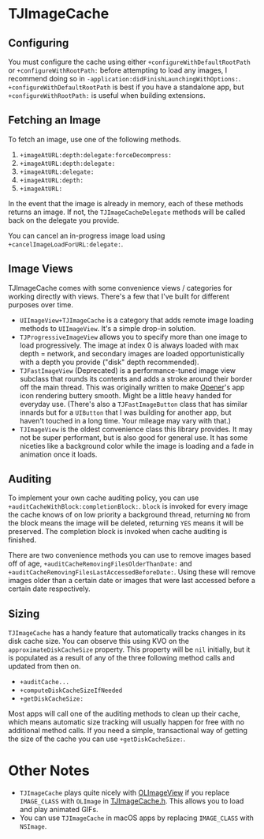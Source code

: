 # TJImageCache

## Configuring

You must configure the cache using either `+configureWithDefaultRootPath` or `+configureWithRootPath:` before attempting to load any images, I recommend doing so in `-application:didFinishLaunchingWithOptions:`. `+configureWithDefaultRootPath` is best if you have a standalone app, but `+configureWithRootPath:` is useful when building extensions.

## Fetching an Image

To fetch an image, use one of the following methods.

1. `+imageAtURL:depth:delegate:forceDecompress:`
2. `+imageAtURL:depth:delegate:`
3. `+imageAtURL:delegate:`
4. `+imageAtURL:depth:`
5. `+imageAtURL:`

In the event that the image is already in memory, each of these methods returns an image. If not, the `TJImageCacheDelegate` methods will be called back on the delegate you provide.

You can cancel an in-progress image load using `+cancelImageLoadForURL:delegate:`.

## Image Views

TJImageCache comes with some convenience views / categories for working directly with views. There's a few that I've built for different purposes over time.

- `UIImageView+TJImageCache` is a category that adds remote image loading methods to `UIImageView`. It's a simple drop-in solution.
- `TJProgressiveImageView` allows you to specify more than one image to load progressively. The image at index 0 is always loaded with max depth = network, and secondary images are loaded opportunistically with a depth you provide ("disk" depth recommended).
- `TJFastImageView` (Deprecated) is a performance-tuned image view subclass that rounds its contents and adds a stroke around their border off the main thread. This was originally written to make [Opener](http://www.opener.link)'s app icon rendering buttery smooth. Might be a little heavy handed for everyday use. (There's also a `TJFastImageButton` class that has similar innards but for a `UIButton` that I was building for another app, but haven't touched in a long time. Your mileage may vary with that.)
- `TJImageView` is the oldest convenience class this library provides. It may not be super performant, but is also good for general use. It has some niceties like a background color while the image is loading and a fade in animation once it loads.

## Auditing

To implement your own cache auditing policy, you can use `+auditCacheWithBlock:completionBlock:`. `block` is invoked for every image the cache knows of on low priority a background thread, returning `NO` from the block means the image will be deleted, returning `YES` means it will be preserved. The completion block is invoked when cache auditing is finished.

There are two convenience methods you can use to remove images based off of age, `+auditCacheRemovingFilesOlderThanDate:` and `+auditCacheRemovingFilesLastAccessedBeforeDate:`. Using these will remove images older than a certain date or images that were last accessed before a certain date respectively.

## Sizing

`TJImageCache` has a handy feature that automatically tracks changes in its disk cache size. You can observe this using KVO on the `approximateDiskCacheSize` property. This property will be `nil` initially, but it is populated as a result of any of the three following method calls and updated from then on.

- `+auditCache...`
- `+computeDiskCacheSizeIfNeeded`
- `+getDiskCacheSize:`

Most apps will call one of the auditing methods to clean up their cache, which means automatic size tracking will usually happen for free with no additional method calls. If you need a simple, transactional way of getting the size of the cache you can use `+getDiskCacheSize:`.

# Other Notes

- `TJImageCache` plays quite nicely with [OLImageView](https://github.com/ondalabs/OLImageView) if you replace `IMAGE_CLASS` with `OLImage` in [TJImageCache.h](https://github.com/tijoinc/TJImageCache/blob/master/TJImageCache.h#L4). This allows you to load and play animated GIFs.
- You can use `TJImageCache` in macOS apps by replacing `IMAGE_CLASS` with `NSImage`.
